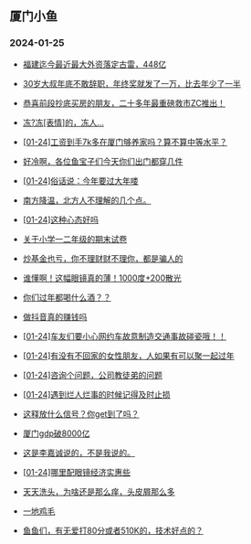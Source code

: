 ## 厦门小鱼 
### 2024-01-25

+ [福建迄今最近最大外资落定古雷，448亿](http://bbs.xmfish.com/read-htm-tid-18139787.html)

+ [30岁大叔年底不敢辞职，年终奖就发了一万，比去年少了一半](http://bbs.xmfish.com/read-htm-tid-18139893.html)

+ [恭喜前段抄底买房的朋友，二十多年最重磅救市ZC推出！](http://bbs.xmfish.com/read-htm-tid-18139945.html)

+ [冻?冻[表情]的，冻人…](http://bbs.xmfish.com/read-htm-tid-18139780.html)

+ [[01-24]工资到手7k多在厦门够养家吗？算不算中等水平？](http://bbs.xmfish.com/read-htm-tid-18139932.html)

+ [好冷啊，各位鱼宝子们今天你们出门都穿几件](http://bbs.xmfish.com/read-htm-tid-18139785.html)

+ [[01-24]俗话说：今年要过大年喽](http://bbs.xmfish.com/read-htm-tid-18139913.html)

+ [南方降温，北方人不理解的几个点。](http://bbs.xmfish.com/read-htm-tid-18139951.html)

+ [[01-24]这种心态好吗](http://bbs.xmfish.com/read-htm-tid-18139915.html)

+ [关于小学一二年级的期末试卷](http://bbs.xmfish.com/read-htm-tid-18139926.html)

+ [炒基金也亏，你不理财财不理你，都是骗人的](http://bbs.xmfish.com/read-htm-tid-18139837.html)

+ [谁懂啊！这幅眼镜真的薄！1000度+200散光](http://bbs.xmfish.com/read-htm-tid-18140004.html)

+ [你们过年都喝什么酒？？](http://bbs.xmfish.com/read-htm-tid-18140030.html)

+ [做抖音真的赚钱吗](http://bbs.xmfish.com/read-htm-tid-18140060.html)

+ [[01-24]车友们要小心网约车故意制造交通事故碰瓷哦！！](http://bbs.xmfish.com/read-htm-tid-18140043.html)

+ [[01-24]有没有不回家的女性朋友，人如果有可以聚一起过年](http://bbs.xmfish.com/read-htm-tid-18139998.html)

+ [[01-24]咨询个问题，公司教徒弟的问题](http://bbs.xmfish.com/read-htm-tid-18140002.html)

+ [[01-24]遇到烂人烂事的时候记得及时止损](http://bbs.xmfish.com/read-htm-tid-18140050.html)

+ [这释放什么信号？你get到了吗？](http://bbs.xmfish.com/read-htm-tid-18140053.html)

+ [厦门gdp破8000亿](http://bbs.xmfish.com/read-htm-tid-18140162.html)

+ [这是李嘉诚说的，不是我说的。](http://bbs.xmfish.com/read-htm-tid-18140126.html)

+ [[01-24]哪里配眼镜经济实惠些](http://bbs.xmfish.com/read-htm-tid-18139996.html)

+ [天天洗头，为啥还是那么痒，头皮屑那么多](http://bbs.xmfish.com/read-htm-tid-18140088.html)

+ [一地鸡毛](http://bbs.xmfish.com/read-htm-tid-18140181.html)

+ [鱼鱼们，有无爱打80分或者510K的，技术好点的？](http://bbs.xmfish.com/read-htm-tid-18140095.html)

